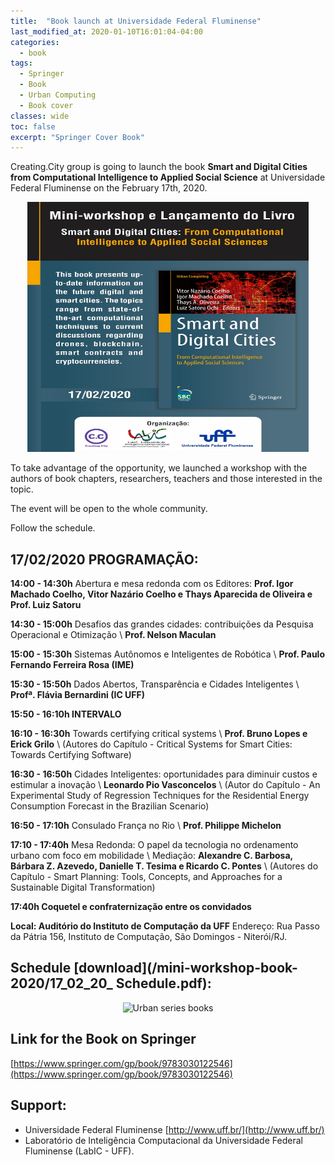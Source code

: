```yaml
---
title:  "Book launch at Universidade Federal Fluminense"
last_modified_at: 2020-01-10T16:01:04-04:00
categories:
  - book
tags:
  - Springer
  - Book
  - Urban Computing
  - Book cover
classes: wide  
toc: false
excerpt: "Springer Cover Book"
---
```


Creating.City group is going to launch the book **Smart and Digital Cities from Computational Intelligence to Applied Social Science** at Universidade Federal Fluminense on the February 17th, 2020.


<center>
<img src="/assets/images/2020_01_BookRelease/17_02_20_Lancamento-workshop_SC.jpeg" alt="Urban series books"
	title="Book Release Banner" width="450" height="400" />
</center>


To take advantage of the opportunity, we launched a workshop with the authors of book chapters, researchers, teachers and those interested in the topic.

The event will be open to the whole community.

Follow the schedule.

## **17/02/2020 PROGRAMAÇÃO:**                                                                            

**14:00 - 14:30h** Abertura e mesa redonda com os Editores: **Prof. Igor Machado Coelho, Vitor Nazário Coelho e Thays Aparecida de Oliveira e Prof. Luiz Satoru**

**14:30 - 15:00h** Desafios das grandes cidades: contribuições da Pesquisa Operacional e Otimização \\
**Prof. Nelson Maculan**

**15:00 - 15:30h** Sistemas Autônomos e Inteligentes de Robótica \\
**Prof. Paulo Fernando Ferreira Rosa (IME)**

**15:30 - 15:50h**  Dados Abertos, Transparência e Cidades Inteligentes \\
**Profª. Flávia Bernardini (IC UFF)**

**15:50 - 16:10h INTERVALO**

**16:10 - 16:30h** Towards certifying critical systems \\
**Prof. Bruno Lopes e Erick Grilo** \\
(Autores do Capítulo - Critical Systems for Smart Cities: Towards Certifying Software)

**16:30 - 16:50h** Cidades Inteligentes: oportunidades para diminuir custos e estimular a inovação \\
**Leonardo Pio Vasconcelos** \\
(Autor do Capítulo - An Experimental Study of Regression Techniques for the Residential Energy Consumption Forecast in the Brazilian Scenario)

**16:50 - 17:10h** Consulado França no Rio \\
**Prof. Philippe Michelon**

**17:10 - 17:40h** Mesa Redonda: O papel da tecnologia no ordenamento urbano com foco em mobilidade \\
Mediação: **Alexandre C. Barbosa, Bárbara Z. Azevedo, Danielle T. Tesima e Ricardo C. Pontes** \\
(Autores do Capítulo -  Smart Planning: Tools, Concepts, and Approaches for a Sustainable Digital Transformation)

**17:40h Coquetel e confraternização entre os convidados**

**Local: Auditório do Instituto de Computação da UFF** Endereço: Rua Passo da Pátria 156, Instituto de Computação, São Domingos - Niterói/RJ.

## Schedule [download](/mini-workshop-book-2020/17_02_20_ Schedule.pdf):

<center>
<img src="/assets/images/2020_01_BookRelease/17_02_20_ Prog Lançamento Livro Springer.jpg" alt="Urban series books"
	title="Book Release Banner" width="300" height="200" />
</center>


## Link for the Book on Springer

[https://www.springer.com/gp/book/9783030122546](https://www.springer.com/gp/book/9783030122546)


## Support:
- Universidade Federal Fluminense [http://www.uff.br/](http://www.uff.br/)
- Laboratório de Inteligência Computacional da Universidade Federal Fluminense (LabIC - UFF).
